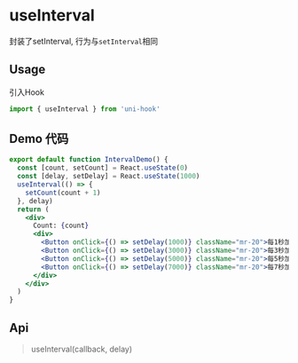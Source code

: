 # useInterval

封装了setInterval, 行为与`setInterval`相同

## Usage

引入Hook

```jsx
import { useInterval } from 'uni-hook'
```

## Demo 代码

```jsx
export default function IntervalDemo() {
  const [count, setCount] = React.useState(0)
  const [delay, setDelay] = React.useState(1000)
  useInterval(() => {
    setCount(count + 1)
  }, delay)
  return (
    <div>
      Count: {count}
      <div>
        <Button onClick={() => setDelay(1000)} className="mr-20">每1秒加一</Button>
        <Button onClick={() => setDelay(3000)} className="mr-20">每3秒加一</Button>
        <Button onClick={() => setDelay(5000)} className="mr-20">每5秒加一</Button>
        <Button onClick={() => setDelay(7000)} className="mr-20">每7秒加一</Button>
      </div>
    </div>
  )
}
```

## Api

> useInterval(callback, delay)